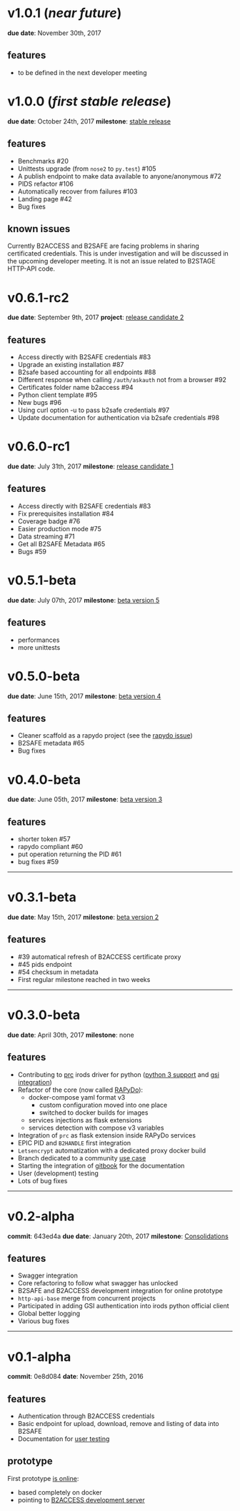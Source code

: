 
# v1.0.1 (*near future*)
**due date**: November 30th, 2017

## features

- to be defined in the next developer meeting

# v1.0.0 (*first stable release*)
**due date**: October 24th, 2017
**milestone**: [stable release](https://github.com/EUDAT-B2STAGE/http-api/milestones/8)

## features

- Benchmarks #20
- Unittests upgrade (from `nose2` to `py.test`) #105
- A publish endpoint to make data available to anyone/anonymous #72
- PIDS refactor #106
- Automatically recover from failures #103
- Landing page #42
- Bug fixes

## known issues

Currently B2ACCESS and B2SAFE are facing problems in sharing certificated credentials. This is under investigation and will be discussed in the upcoming developer meeting. It is not an issue related to B2STAGE HTTP-API code.

# v0.6.1-rc2
**due date**: September 9th, 2017
**project**: [release candidate 2](https://github.com/EUDAT-B2STAGE/http-api/milestone/9)

## features

- Access directly with B2SAFE credentials #83
- Upgrade an existing installation #87
- B2safe based accounting for all endpoints #88
- Different response when calling `/auth/askauth` not from a browser #92
- Certificates folder name b2access #94
- Python client template #95
- New bugs #96
- Using curl option -u to pass b2safe credentials #97
- Update documentation for authentication via b2safe credentials #98

# v0.6.0-rc1
**due date**: July 31th, 2017
**milestone**: [release candidate 1](https://github.com/EUDAT-B2STAGE/http-api/milestone/3)

## features

- Access directly with B2SAFE credentials #83
- Fix prerequisites installation #84
- Coverage badge #76
- Easier production mode #75
- Data streaming #71
- Get all B2SAFE Metadata #65
- Bugs #59

# v0.5.1-beta
**due date**: July 07th, 2017
**milestone**: [beta version 5](https://github.com/EUDAT-B2STAGE/http-api/milestone/3)

## features

- performances
- more unittests

# v0.5.0-beta
**due date**: June 15th, 2017
**milestone**: [beta version 4](https://github.com/EUDAT-B2STAGE/http-api/milestone/7)

## features

- Cleaner scaffold as a rapydo project (see the [rapydo issue](https://github.com/rapydo/issues/issues/23#issuecomment-307377366))
- B2SAFE metadata #65
- Bug fixes

# v0.4.0-beta
**due date**: June 05th, 2017
**milestone**: [beta version 3](https://github.com/EUDAT-B2STAGE/http-api/milestone/6)

## features

- shorter token #57
- rapydo compliant #60
- put operation returning the PID #61
- bug fixes #59

---

# v0.3.1-beta
**due date**: May 15th, 2017
**milestone**: [beta version 2](https://github.com/EUDAT-B2STAGE/http-api/milestone/5?closed=1)

## features

- #39 automatical refresh of B2ACCESS certificate proxy 
- #45 pids endpoint 
- #54 checksum in metadata 
- First regular milestone reached in two weeks

---

# v0.3.0-beta
**due date**: April 30th, 2017
**milestone**: none

## features
- Contributing to [prc](https://github.com/irods/python-irodsclient) irods driver for python ([python 3 support](https://github.com/irods/python-irodsclient/pull/62) and [gsi integration](https://github.com/irods/python-irodsclient/pull/57))
- Refactor of the core (now called [RAPyDo](https://github.com/rapydo)):
    - docker-compose yaml format v3
         - custom configuration moved into one place
         - switched to docker builds for images
    - services injections as flask extensions
    - services detection with compose v3 variables
- Integration of `prc` as flask extension inside RAPyDo services
- EPIC PID and `B2HANDLE` first integration
- `Letsencrypt` automatization with a dedicated proxy docker build
- Branch dedicated to a community [use case](https://github.com/EUDAT-B2STAGE/http-api/tree/mongo)
- Starting the integration of [gitbook](https://rapydo.gitbooks.io/rapydo/content/) for the documentation
- User (development) testing
- Lots of bug fixes 

---

# v0.2-alpha
**commit**: 643ed4a
**due date**: January 20th, 2017
**milestone**: [Consolidations](https://github.com/EUDAT-B2STAGE/http-api/milestone/4)

## features

- Swagger integration
- Core refactoring to follow what swagger has unlocked
- B2SAFE and B2ACCESS development integration for online prototype
- `http-api-base` merge from concurrent projects
- Participated in adding GSI authentication into irods python official client
- Global better logging
- Various bug fixes

---

# v0.1-alpha
**commit**: 0e8d084
**date**: November 25th, 2016

## features

- Authentication through B2ACCESS credentials
- Basic endpoint for upload, download, remove and listing of data into B2SAFE
- Documentation for [user testing](https://github.com/EUDAT-B2STAGE/http-api/blob/master/docs/user/user.md)

## prototype

First prototype [is online](https://b2stage-test.cineca.it/api/status):
- based completely on docker
- pointing to [B2ACCESS development server](https://unity.eudat-aai.fz-juelich.de:8443/home/home)
